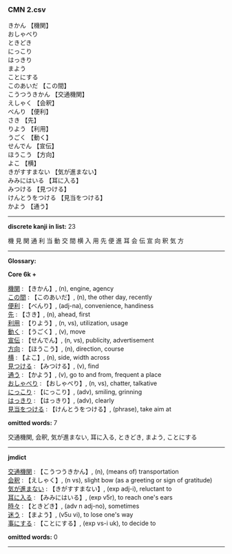 ### CMN 2.csv  
  

きかん 【機関】   
おしゃべり    
ときどき    
にっこり    
はっきり    
まよう    
ことにする    
このあいだ 【この間】   
こうつうきかん 【交通機関】   
えしゃく 【会釈】   
べんり 【便利】   
さき 【先】   
りよう 【利用】   
うごく 【動く】   
せんでん 【宣伝】   
ほうこう 【方向】   
よこ 【横】   
きがすすまない 【気が進まない】   
みみにはいる 【耳に入る】   
みつける 【見つける】   
けんとうをつける 【見当をつける】   
かよう 【通う】   
 


----------------

__discrete kanji in list:__ 23 

機 見 関 通 利 当 動 交 間 横 入 用 先 便 進 耳 会 伝 宣 向 釈 気 方

----------------
  
__Glossary:__  


__Core 6k +__  


[機関](https://ejje.weblio.jp/content/%E6%A9%9F%E9%96%A2) : 【きかん】, (n), engine, agency  
[この間](https://ejje.weblio.jp/content/%E3%81%93%E3%81%AE%E9%96%93) : 【このあいだ】, (n), the other day, recently  
[便利](https://ejje.weblio.jp/content/%E4%BE%BF%E5%88%A9) : 【べんり】, (adj-na), convenience, handiness  
[先](https://ejje.weblio.jp/content/%E5%85%88) : 【さき】, (n), ahead, first  
[利用](https://ejje.weblio.jp/content/%E5%88%A9%E7%94%A8) : 【りよう】, (n, vs), utilization, usage  
[動く](https://ejje.weblio.jp/content/%E5%8B%95%E3%81%8F) : 【うごく】, (v), move  
[宣伝](https://ejje.weblio.jp/content/%E5%AE%A3%E4%BC%9D) : 【せんでん】, (n, vs), publicity, advertisement  
[方向](https://ejje.weblio.jp/content/%E6%96%B9%E5%90%91) : 【ほうこう】, (n), direction, course  
[横](https://ejje.weblio.jp/content/%E6%A8%AA) : 【よこ】, (n), side, width across  
[見つける](https://ejje.weblio.jp/content/%E8%A6%8B%E3%81%A4%E3%81%91%E3%82%8B) : 【みつける】, (v), find  
[通う](https://ejje.weblio.jp/content/%E9%80%9A%E3%81%86) : 【かよう】, (v), go to and from, frequent a place  
[おしゃべり](https://ejje.weblio.jp/content/%E3%81%8A%E3%81%97%E3%82%83%E3%81%B9%E3%82%8A) : 【おしゃべり】, (n, vs), chatter, talkative  
[にっこり](https://ejje.weblio.jp/content/%E3%81%AB%E3%81%A3%E3%81%93%E3%82%8A) : 【にっこり】, (adv), smiling, grinning  
[はっきり](https://ejje.weblio.jp/content/%E3%81%AF%E3%81%A3%E3%81%8D%E3%82%8A) : 【はっきり】, (adv), clearly  
[見当をつける](https://ejje.weblio.jp/content/%E8%A6%8B%E5%BD%93%E3%82%92%E3%81%A4%E3%81%91%E3%82%8B) : 【けんとうをつける】, (phrase), take aim at  
 

__omitted words:__ 7  

交通機関, 会釈, 気が進まない, 耳に入る, ときどき, まよう, ことにする 


----------------

__jmdict__  


[交通機関](https://ejje.weblio.jp/content/%E4%BA%A4%E9%80%9A%E6%A9%9F%E9%96%A2) : 【こうつうきかん】, (n), (means of) transportation  
[会釈](https://ejje.weblio.jp/content/%E4%BC%9A%E9%87%88) : 【えしゃく】, (n vs), slight bow (as a greeting or sign of gratitude)  
[気が進まない](https://ejje.weblio.jp/content/%E6%B0%97%E3%81%8C%E9%80%B2%E3%81%BE%E3%81%AA%E3%81%84) : 【きがすすまない】, (exp adj-i), reluctant to  
[耳に入る](https://ejje.weblio.jp/content/%E8%80%B3%E3%81%AB%E5%85%A5%E3%82%8B) : 【みみにはいる】, (exp v5r), to reach one's ears  
[時々](https://ejje.weblio.jp/content/%E6%99%82%E3%80%85) : 【ときどき】, (adv n adj-no), sometimes  
[迷う](https://ejje.weblio.jp/content/%E8%BF%B7%E3%81%86) : 【まよう】, (v5u vi), to lose one's way  
[事にする](https://ejje.weblio.jp/content/%E4%BA%8B%E3%81%AB%E3%81%99%E3%82%8B) : 【ことにする】, (exp vs-i uk), to decide to  
 

__omitted words:__  0  

  


----------------

  

